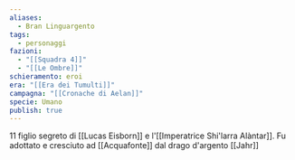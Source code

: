 ```yaml
---
aliases:
  - Bran Linguargento
tags:
  - personaggi
fazioni:
  - "[[Squadra 4]]"
  - "[[Le Ombre]]"
schieramento: eroi
era: "[[Era dei Tumulti]]"
campagna: "[[Cronache di Aelan]]"
specie: Umano
publish: true
---
```

11 figlio segreto di [[Lucas Eisborn]] e l'[[Imperatrice Shi'larra Alàntar]]. Fu adottato e cresciuto ad [[Acquafonte]] dal drago d'argento [[Jahr]]